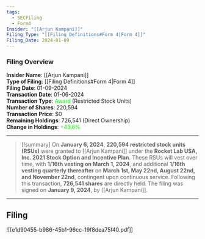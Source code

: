 ```yaml
---
tags:
  - SECFiling
  - Form4
Insider: "[[Arjun Kampani]]"
Filing_Type: "[[Filing Definitions#Form 4|Form 4]]"
Filing_Date: 2024-01-09
---
```


### Filing Overview

**Insider Name**: [[Arjun Kampani]]  
**Type of Filing**: [[Filing Definitions#Form 4|Form 4]]  
**Filing Date**: 01-09-2024  
**Transaction Date**: 01-06-2024  
**Transaction Type**: <span style="color:lime">Award</span> (Restricted Stock Units)  
**Number of Shares**: 220,594  
**Transaction Price**: $0  
**Remaining Holdings**: 726,541 (Direct Ownership)  
**Change in Holdings**: <span style="color:lime">+43.6%</span>

---

>[!summary]
On **January 6, 2024**, **220,594 restricted stock units (RSUs)** were granted to [[Arjun Kampani]] under the **Rocket Lab USA, Inc. 2021 Stock Option and Incentive Plan**. These RSUs will vest over time, with **1/16th vesting on March 1, 2024**, and additional **1/16th vesting quarterly thereafter** on **March 1st, May 22nd, August 22nd, and November 22nd**, contingent upon continuous service. Following this transaction, **726,541 shares** are directly held. The filing was signed on **January 9, 2024**, by [[Arjun Kampani]].

----
## Filing

![[e1d90455-b986-45b1-96cc-19f8dea75f40.pdf]]
